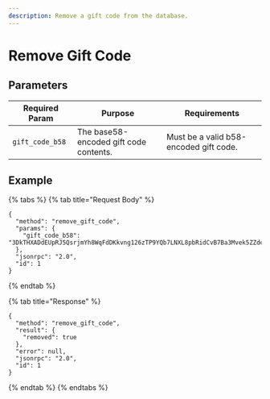 ```yaml
---
description: Remove a gift code from the database.
---
```


# Remove Gift Code

## Parameters

| Required Param  | Purpose                                | Requirements                           |
|-----------------|----------------------------------------|----------------------------------------|
| `gift_code_b58` | The base58-encoded gift code contents. | Must be a valid b58-encoded gift code. |

## Example

{% tabs %}
{% tab title="Request Body" %}

```
{
  "method": "remove_gift_code",
  "params": {
    "gift_code_b58": "3DkTHXADdEUpRJ5QsrjmYh8WqFdDKkvng126zTP9YQb7LNXL8pbRidCvB7Ba3Mvek5ZZdev8EXNPrJBpGdtvfjk3hew1phmjdkf5mp35mbyvhB8UjRqoJJqDRswLrmKQL",
  },
  "jsonrpc": "2.0",
  "id": 1
}
```

{% endtab %}

{% tab title="Response" %}

```
{
  "method": "remove_gift_code",
  "result": {
    "removed": true
  },
  "error": null,
  "jsonrpc": "2.0",
  "id": 1
}
```

{% endtab %}
{% endtabs %}
